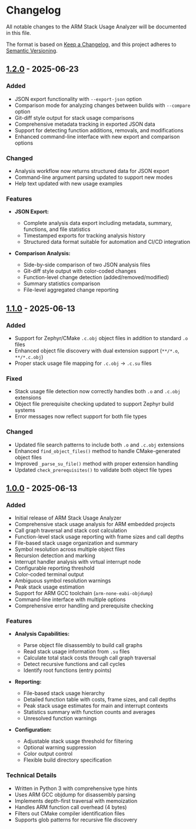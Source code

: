 # Changelog

All notable changes to the ARM Stack Usage Analyzer will be documented in this file.

The format is based on [Keep a Changelog](https://keepachangelog.com/en/1.0.0/),
and this project adheres to [Semantic Versioning](https://semver.org/spec/v2.0.0.html).

## [1.2.0] - 2025-06-23

### Added
- JSON export functionality with `--export-json` option
- Comparison mode for analyzing changes between builds with `--compare` option
- Git-diff style output for stack usage comparisons
- Comprehensive metadata tracking in exported JSON data
- Support for detecting function additions, removals, and modifications
- Enhanced command-line interface with new export and comparison options

### Changed
- Analysis workflow now returns structured data for JSON export
- Command-line argument parsing updated to support new modes
- Help text updated with new usage examples

### Features
- **JSON Export:**
  - Complete analysis data export including metadata, summary, functions, and file statistics
  - Timestamped exports for tracking analysis history
  - Structured data format suitable for automation and CI/CD integration

- **Comparison Analysis:**
  - Side-by-side comparison of two JSON analysis files
  - Git-diff style output with color-coded changes
  - Function-level change detection (added/removed/modified)
  - Summary statistics comparison
  - File-level aggregated change reporting

## [1.1.0] - 2025-06-13

### Added
- Support for Zephyr/CMake `.c.obj` object files in addition to standard `.o` files
- Enhanced object file discovery with dual extension support (`**/*.o`, `**/*.c.obj`)
- Proper stack usage file mapping for `.c.obj` -> `.c.su` files

### Fixed
- Stack usage file detection now correctly handles both `.o` and `.c.obj` extensions
- Object file prerequisite checking updated to support Zephyr build systems
- Error messages now reflect support for both file types

### Changed
- Updated file search patterns to include both `.o` and `.c.obj` extensions
- Enhanced `find_object_files()` method to handle CMake-generated object files
- Improved `_parse_su_file()` method with proper extension handling
- Updated `check_prerequisites()` to validate both object file types

## [1.0.0] - 2025-06-13

### Added
- Initial release of ARM Stack Usage Analyzer
- Comprehensive stack usage analysis for ARM embedded projects
- Call graph traversal and stack cost calculation
- Function-level stack usage reporting with frame sizes and call depths
- File-based stack usage organization and summary
- Symbol resolution across multiple object files
- Recursion detection and marking
- Interrupt handler analysis with virtual interrupt node
- Configurable reporting threshold
- Color-coded terminal output
- Ambiguous symbol resolution warnings
- Peak stack usage estimation
- Support for ARM GCC toolchain (`arm-none-eabi-objdump`)
- Command-line interface with multiple options
- Comprehensive error handling and prerequisite checking

### Features
- **Analysis Capabilities:**
  - Parse object file disassembly to build call graphs
  - Read stack usage information from `.su` files
  - Calculate total stack costs through call graph traversal
  - Detect recursive functions and call cycles
  - Identify root functions (entry points)

- **Reporting:**
  - File-based stack usage hierarchy
  - Detailed function table with costs, frame sizes, and call depths
  - Peak stack usage estimates for main and interrupt contexts
  - Statistics summary with function counts and averages
  - Unresolved function warnings

- **Configuration:**
  - Adjustable stack usage threshold for filtering
  - Optional warning suppression
  - Color output control
  - Flexible build directory specification

### Technical Details
- Written in Python 3 with comprehensive type hints
- Uses ARM GCC objdump for disassembly parsing
- Implements depth-first traversal with memoization
- Handles ARM function call overhead (4 bytes)
- Filters out CMake compiler identification files
- Supports glob patterns for recursive file discovery

[1.2.0]: https://github.com/wizath/arm-stack/compare/v1.1.0...v1.2.0
[1.1.0]: https://github.com/wizath/arm-stack/compare/v1.0.0...v1.1.0
[1.0.0]: https://github.com/wizath/arm-stack/releases/tag/v1.0.0 
